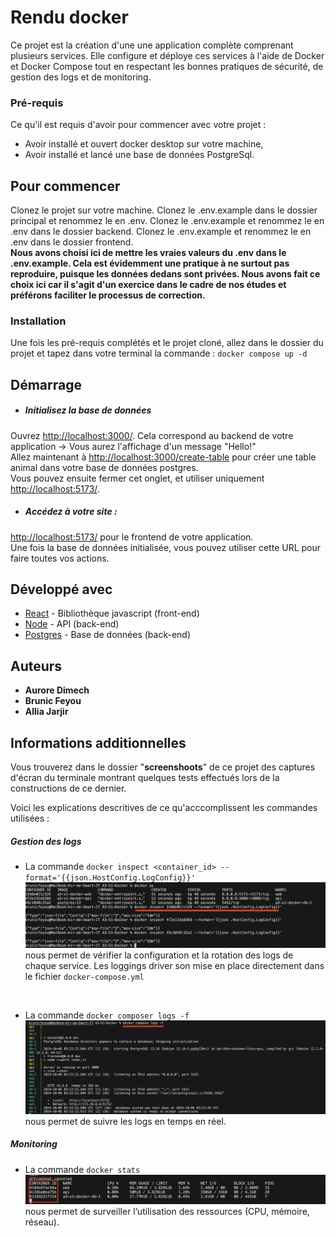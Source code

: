 # Rendu docker 
Ce projet est la création d'une une application complète
comprenant plusieurs services. Elle configure et
déploye ces services à l'aide de Docker et Docker Compose tout en
respectant les bonnes pratiques de sécurité, de gestion des logs et de
monitoring.

### Pré-requis

Ce qu'il est requis d'avoir pour commencer avec votre projet :

- Avoir installé et ouvert docker desktop sur votre machine,
- Avoir installé et lancé une base de données PostgreSql.

## Pour commencer

Clonez le projet sur votre machine.
Clonez le .env.example dans le dossier principal et renommez le en .env.
Clonez le .env.example et renommez le en .env dans le dossier backend.
Clonez le .env.example et renommez le en .env dans le dossier frontend.
<br/>
**Nous avons choisi ici de mettre les vraies valeurs du .env dans le .env.example. Cela est évidemment une pratique à ne surtout pas reproduire, puisque les données dedans sont privées. Nous avons fait ce choix ici car il s'agit d'un exercice dans le cadre de nos études et préférons faciliter le processus de correction.**

### Installation

Une fois les pré-requis complétés et le projet cloné, allez dans le dossier du projet et tapez dans votre terminal la commande : `docker compose up -d`
<br/>

## Démarrage

- ##### Initialisez la base de données
Ouvrez <http://localhost:3000/>. Cela correspond au backend de votre application -> Vous aurez l'affichage d'un message "Hello!"
<br/>
Allez maintenant à <http://localhost:3000/create-table> pour créer une table animal dans votre base de données postgres. <br />
Vous pouvez ensuite fermer cet onglet, et utiliser uniquement <http://localhost:5173/>.

- ##### Accédez à votre site : 
<http://localhost:5173/> pour le frontend de votre application.<br/>
Une fois la base de données initialisée, vous pouvez utiliser cette URL pour faire toutes vos actions.

## Développé avec

* [React](https://fr.react.dev/) - Bibliothèque javascript (front-end)
* [Node](https://nodejs.org/fr) - API (back-end)
* [Postgres](https://www.postgresql.org/) - Base de données (back-end)


## Auteurs

* **Aurore Dimech** 
* **Brunic Feyou**
* **Allia Jarjir**

## Informations additionnelles

Vous trouverez dans le dossier "**screenshoots**" de ce projet des captures d'écran du terminale montrant quelques tests effectués lors de la constructions de ce dernier. 

Voici les explications descritives de ce qu'acccomplissent les commandes utilisées : 

##### Gestion des logs  
- La commande `docker inspect <container_id> --format='{{json.HostConfig.LogConfig}}'`
![ vérifie la configuration et rotation des logs](./screenshoot/docker_log_redirections_rotatio.png "Inspection des logs") nous permet de vérifier la configuration et la rotation des logs de chaque service.
Les loggings driver son mise en place directement dans le fichier `docker-compose.yml`
<br/>

- La commande `docker composer logs -f` ![ vérifie la configuration et rotation des logs](./screenshoot/docker_log_redirections_STR.png "Inspection des logs") nous permet de suivre les logs en temps en réel. 

##### Monitoring 
-  La commande `docker stats`![ vérifie la configuration et rotation des logs](./screenshoot/monitoring_stats.png "Inspection des logs") nous permet de surveiller l’utilisation des ressources (CPU, mémoire, réseau).




